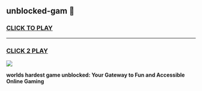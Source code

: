 
## unblocked-gam 👋
<h3>
<a href="https://premium.freeplayer.one?title=unblocked-gam&ref=14F">CLICK TO PLAY</a></h3>
<hr>

<h3>
<a href="https://premium.freeplayer.one?title=unblocked-gam&ref=14F">CLICK 2 PLAY</a>
  
</h3>

<a href="https://premium.freeplayer.one?title=unblocked-gam&ref=12F/"><img src="https://clearcache.store/games.png"></a>


**worlds hardest game unblocked: Your Gateway to Fun and Accessible Online Gaming**
